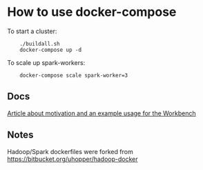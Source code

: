 # How to use docker-compose

To start a cluster:
```
    ./buildall.sh
    docker-compose up -d
```

To scale up spark-workers:
```
    docker-compose scale spark-worker=3
```

## Docs
[Article about motivation and an example usage for the Workbench](https://medium.com/@ivanermilov/scalable-spark-hdfs-setup-using-docker-2fd0ffa1d6bf)

## Notes
Hadoop/Spark dockerfiles were forked from https://bitbucket.org/uhopper/hadoop-docker
